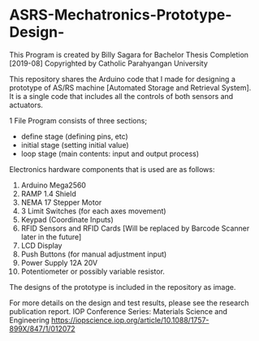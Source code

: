 # ASRS-Mechatronics-Prototype-Design-

This Program is created by Billy Sagara for Bachelor Thesis Completion
       [2019-08] Copyrighted by Catholic Parahyangan University 

This repository shares the Arduino code that I made for designing a prototype of AS/RS machine [Automated Storage and Retrieval System].  
It is a single code that includes all the controls of both sensors and actuators. 

1 File Program consists of three sections;
- define stage (defining pins, etc)
- initial stage (setting initial value)
- loop stage (main contents: input and output process)

Electronics hardware components that is used are as follows:
1. Arduino Mega2560 
2. RAMP 1.4 Shield 
3. NEMA 17 Stepper Motor 
4. 3 Limit Switches (for each axes movement)
5. Keypad (Coordinate Inputs)
7. RFID Sensors and RFID Cards [Will be replaced by Barcode Scanner later in the future]
8. LCD Display 
9. Push Buttons (for manual adjustment input)
10. Power Supply 12A 20V
11. Potentiometer or possibly variable resistor.

The designs of the prototype is included in the repository as image.

For more details on the design and test results, please see the research publication report.
IOP Conference Series: Materials Science and Engineering
https://iopscience.iop.org/article/10.1088/1757-899X/847/1/012072

